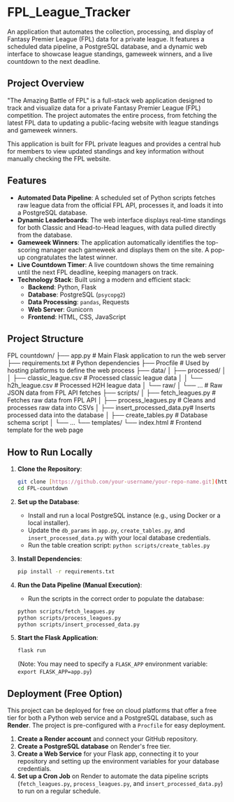 # FPL_League_Tracker
An application that automates the collection, processing, and display of Fantasy Premier League (FPL) data for a private league. It features a scheduled data pipeline, a PostgreSQL database, and a dynamic web interface to showcase league standings, gameweek winners, and a live countdown to the next deadline.


## Project Overview

"The Amazing Battle of FPL" is a full-stack web application designed to track and visualize data for a private Fantasy Premier League (FPL) competition. The project automates the entire process, from fetching the latest FPL data to updating a public-facing website with league standings and gameweek winners.

This application is built for FPL private leagues and provides a central hub for members to view updated standings and key information without manually checking the FPL website.

## Features

- **Automated Data Pipeline**: A scheduled set of Python scripts fetches raw league data from the official FPL API, processes it, and loads it into a PostgreSQL database.
- **Dynamic Leaderboards**: The web interface displays real-time standings for both Classic and Head-to-Head leagues, with data pulled directly from the database.
- **Gameweek Winners**: The application automatically identifies the top-scoring manager each gameweek and displays them on the site. A pop-up congratulates the latest winner.
- **Live Countdown Timer**: A live countdown shows the time remaining until the next FPL deadline, keeping managers on track.
- **Technology Stack**: Built using a modern and efficient stack:
    - **Backend**: Python, Flask
    - **Database**: PostgreSQL (`psycopg2`)
    - **Data Processing**: `pandas`, Requests
    - **Web Server**: Gunicorn
    - **Frontend**: HTML, CSS, JavaScript

## Project Structure
FPL countdown/
├── app.py                      # Main Flask application to run the web server
├── requirements.txt            # Python dependencies
├── Procfile                    # Used by hosting platforms to define the web process
├── data/
│   ├── processed/
│   │   ├── classic_league.csv  # Processed classic league data
│   │   └── h2h_league.csv      # Processed H2H league data
│   └── raw/
│       └── ...                 # Raw JSON data from FPL API fetches
├── scripts/
│   ├── fetch_leagues.py        # Fetches raw data from FPL API
│   ├── process_leagues.py      # Cleans and processes raw data into CSVs
│   ├── insert_processed_data.py# Inserts processed data into the database
│   ├── create_tables.py        # Database schema script
│   └── ...
└── templates/
└── index.html              # Frontend template for the web page


## How to Run Locally

1.  **Clone the Repository**:
    ```bash
    git clone [https://github.com/your-username/your-repo-name.git](https://github.com/sndpred/FPL_League_Tracker.git)
    cd FPL-countdown
    ```

2.  **Set up the Database**:
    - Install and run a local PostgreSQL instance (e.g., using Docker or a local installer).
    - Update the `db_params` in `app.py`, `create_tables.py`, and `insert_processed_data.py` with your local database credentials.
    - Run the table creation script: `python scripts/create_tables.py`

3.  **Install Dependencies**:
    ```bash
    pip install -r requirements.txt
    ```

4.  **Run the Data Pipeline (Manual Execution)**:
    - Run the scripts in the correct order to populate the database:
    ```bash
    python scripts/fetch_leagues.py
    python scripts/process_leagues.py
    python scripts/insert_processed_data.py
    ```

5.  **Start the Flask Application**:
    ```bash
    flask run
    ```
    (Note: You may need to specify a `FLASK_APP` environment variable: `export FLASK_APP=app.py`)

## Deployment (Free Option)

This project can be deployed for free on cloud platforms that offer a free tier for both a Python web service and a PostgreSQL database, such as **Render**. The project is pre-configured with a `Procfile` for easy deployment.

1.  **Create a Render account** and connect your GitHub repository.
2.  **Create a PostgreSQL database** on Render's free tier.
3.  **Create a Web Service** for your Flask app, connecting it to your repository and setting up the environment variables for your database credentials.
4.  **Set up a Cron Job** on Render to automate the data pipeline scripts (`fetch_leagues.py`, `process_leagues.py`, and `insert_processed_data.py`) to run on a regular schedule.
